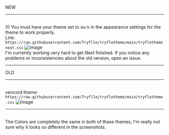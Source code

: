 NEW
___
<br >(!) You must have your theme set to `dark` in the appearance settings for the theme to work properly.
<br >Link: `https://raw.githubusercontent.com/Tryflle/tryfletheme/main/tryflethemenext.css`
![image](https://github.com/user-attachments/assets/69875be6-516a-4ddb-a159-3f9f00439b9d)
<br >I'm currently working very hard to get Next finished. If you notice any problems or inconsistencies about the old version, open an issue.

___
OLD
___
<br >vencord theme: `https://raw.githubusercontent.com/Tryflle/tryfletheme/main/tryfletheme.css`
![image](https://github.com/Tryflle/tryfletheme/assets/111710533/9aa0f7ad-c2c4-4adc-998c-06e2d6980139)
___
<br >The Colors are completely the same in both of these themes, I'm really not sure why it looks so different in the screenshots.
